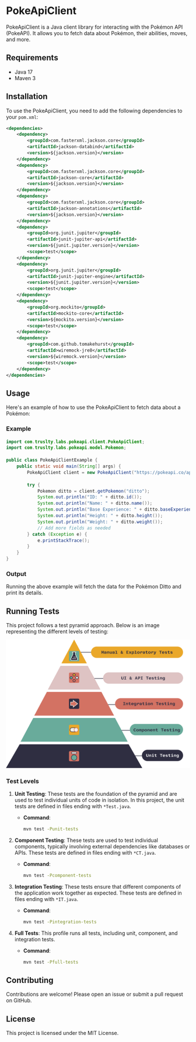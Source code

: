 # PokeApiClient

PokeApiClient is a Java client library for interacting with the Pokémon API (PokeAPI). It allows you to fetch data about Pokémon, their abilities, moves, and more.

## Requirements

- Java 17
- Maven 3

## Installation

To use the PokeApiClient, you need to add the following dependencies to your `pom.xml`:

```xml
<dependencies>
    <dependency>
        <groupId>com.fasterxml.jackson.core</groupId>
        <artifactId>jackson-databind</artifactId>
        <version>${jackson.version}</version>
    </dependency>
    <dependency>
        <groupId>com.fasterxml.jackson.core</groupId>
        <artifactId>jackson-core</artifactId>
        <version>${jackson.version}</version>
    </dependency>
    <dependency>
        <groupId>com.fasterxml.jackson.core</groupId>
        <artifactId>jackson-annotations</artifactId>
        <version>${jackson.version}</version>
    </dependency>
    <dependency>
        <groupId>org.junit.jupiter</groupId>
        <artifactId>junit-jupiter-api</artifactId>
        <version>${junit.jupiter.version}</version>
        <scope>test</scope>
    </dependency>
    <dependency>
        <groupId>org.junit.jupiter</groupId>
        <artifactId>junit-jupiter-engine</artifactId>
        <version>${junit.jupiter.version}</version>
        <scope>test</scope>
    </dependency>
    <dependency>
        <groupId>org.mockito</groupId>
        <artifactId>mockito-core</artifactId>
        <version>${mockito.version}</version>
        <scope>test</scope>
    </dependency>
    <dependency>
        <groupId>com.github.tomakehurst</groupId>
        <artifactId>wiremock-jre8</artifactId>
        <version>${wiremock.version}</version>
        <scope>test</scope>
    </dependency>
</dependencies>
```

## Usage

Here's an example of how to use the PokeApiClient to fetch data about a Pokémon:

### Example

```java
import com.truslty.labs.pokeapi.client.PokeApiClient;
import com.truslty.labs.pokeapi.model.Pokemon;

public class PokeApiClientExample {
    public static void main(String[] args) {
        PokeApiClient client = new PokeApiClient("https://pokeapi.co/api/v2");

        try {
            Pokemon ditto = client.getPokemon("ditto");
            System.out.println("ID: " + ditto.id());
            System.out.println("Name: " + ditto.name());
            System.out.println("Base Experience: " + ditto.baseExperience());
            System.out.println("Height: " + ditto.height());
            System.out.println("Weight: " + ditto.weight());
            // Add more fields as needed
        } catch (Exception e) {
            e.printStackTrace();
        }
    }
}
```

### Output

Running the above example will fetch the data for the Pokémon Ditto and print its details.

## Running Tests

This project follows a test pyramid approach. Below is an image representing the different levels of testing:

![Test Pyramid](image.png)

### Test Levels

1. **Unit Testing**: These tests are the foundation of the pyramid and are used to test individual units of code in isolation. In this project, the unit tests are defined in files ending with `*Test.java`.
    - **Command**: 
      ```sh
      mvn test -Punit-tests
      ```

2. **Component Testing**: These tests are used to test individual components, typically involving external dependencies like databases or APIs. These tests are defined in files ending with `*CT.java`.
    - **Command**: 
      ```sh
      mvn test -Pcomponent-tests
      ```

3. **Integration Testing**: These tests ensure that different components of the application work together as expected. These tests are defined in files ending with `*IT.java`.
    - **Command**: 
      ```sh
      mvn test -Pintegration-tests
      ```

4. **Full Tests**: This profile runs all tests, including unit, component, and integration tests.
    - **Command**: 
      ```sh
      mvn test -Pfull-tests
      ```
      
## Contributing

Contributions are welcome! Please open an issue or submit a pull request on GitHub.

## License

This project is licensed under the MIT License.
